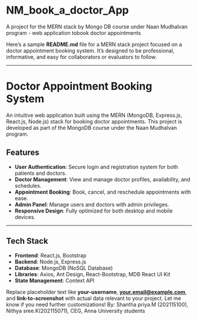 # NM_book_a_doctor_App
A project for the MERN stack by Mongo DB course under Naan Mudhalvan program - web application tobook doctor appointments

Here’s a sample **README.md** file for a MERN stack project focused on a doctor appointment booking system. It’s designed to be professional, informative, and easy for collaborators or evaluators to follow.

---

# Doctor Appointment Booking System  

An intuitive web application built using the MERN (MongoDB, Express.js, React.js, Node.js) stack for booking doctor appointments. This project is developed as part of the MongoDB course under the Naan Mudhalvan program.  

## Features  

- **User Authentication**: Secure login and registration system for both patients and doctors.  
- **Doctor Management**: View and manage doctor profiles, availability, and schedules.  
- **Appointment Booking**: Book, cancel, and reschedule appointments with ease.  
- **Admin Panel**: Manage users and doctors with admin privileges.  
- **Responsive Design**: Fully optimized for both desktop and mobile devices.  

---

## Tech Stack  

- **Frontend**: React.js, Bootstrap  
- **Backend**: Node.js, Express.js  
- **Database**: MongoDB (NoSQL Database)  
- **Libraries**: Axios, Ant Design, React-Bootstrap, MDB React UI Kit  
- **State Management**: Context API  


Replace placeholder text like **your-username**, **your.email@example.com**, and **link-to-screenshot** with actual data relevant to your project. Let me know if you need further customizations!
By: Shantha priya.M (202115100), Nithya sree.K(202115071), CEG, Anna University students

